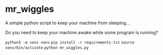 # mr_wiggles
A simple python script to keep your machine from sleeping...

Do you need to keep your machine awake while some program is running?

`python3 -m venv venv`
`pip install -r requirements.txt`
`source venv/bin/activate`
`python mr_wiggles.py`
